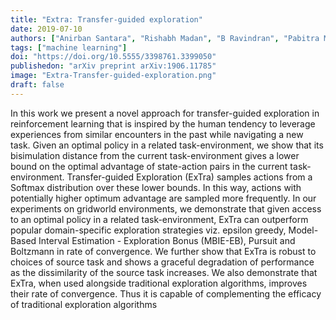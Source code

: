```yaml
---
title: "Extra: Transfer-guided exploration"
date: 2019-07-10
authors: ["Anirban Santara", "Rishabh Madan", "B Ravindran", "Pabitra Mitra"]
tags: ["machine learning"]
doi: "https://doi.org/10.5555/3398761.3399050"
publishedon: "arXiv preprint arXiv:1906.11785"
image: "Extra-Transfer-guided-exploration.png"
draft: false
---
```

In this work we present a novel approach for transfer-guided exploration in reinforcement learning that is inspired by the human tendency to leverage experiences from similar encounters in the past while navigating a new task. Given an optimal policy in a related task-environment, we show that its bisimulation distance from the current task-environment gives a lower bound on the optimal advantage of state-action pairs in the current task-environment. Transfer-guided Exploration (ExTra) samples actions from a Softmax distribution over these lower bounds. In this way, actions with potentially higher optimum advantage are sampled more frequently. In our experiments on gridworld environments, we demonstrate that given access to an optimal policy in a related task-environment, ExTra can outperform popular domain-specific exploration strategies viz. epsilon greedy, Model-Based Interval Estimation - Exploration Bonus (MBIE-EB), Pursuit and Boltzmann in rate of convergence. We further show that ExTra is robust to choices of source task and shows a graceful degradation of performance as the dissimilarity of the source task increases. We also demonstrate that ExTra, when used alongside traditional exploration algorithms, improves their rate of convergence. Thus it is capable of complementing the efficacy of traditional exploration algorithms